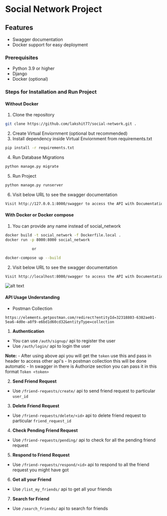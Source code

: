 # Social Network Project

## Features

- Swagger documentation
- Docker support for easy deployment

### Prerequisites

- Python 3.9 or higher
- Django
- Docker (optional)

### Steps for Installation and Run Project

#### Without Docker
1. Clone the repository
```bash
git clone https://github.com/lakshit77/social-network.git .
```
2. Create Virtual Enviornment (optional but recommended)
3. Install dependency inside Virtual Enviornment from requirements.txt
```bash
pip install -r requirements.txt
```
4. Run Database Migrations
```bash
python manage.py migrate
```
5. Run Project
```bash
python manage.py runserver
```
6. Visit below URL to see the swagger documentation
```bash
Visit http://127.0.0.1:8000/swagger to access the API with Documentation
```

#### With Docker or Docker compose

1. You can provide any name instead of social_network
```bash
docker build -t social_network -f Dockerfile.local . 
docker run -p 8000:8000 social_network

            or 

docker-compose up --build 
```


2. Visit below URL to see the swagger documentation
```bash
Visit http://localhost:8000/swagger to access the API with Documentation
```

![alt text](images/swagger_ss.png)


#### API Usage Understanding

- Postman Collection 
```
https://elements.getpostman.com/redirect?entityId=32318803-6382ae01-5ea6-4d0e-a8f9-e6bd1d60cd32&entityType=collection
```


1. **Authentication**
- You can use `/auth/signup/` api to register the user
- Use `/auth/login/` api to login the user

**Note:**
    - After using above api you will get the `token` use this and pass in header to access other api's
    - In postman collection this will be done automatic
    - In swagger in there is Authorize section you can pass it in this format `Token <token>`

2. **Send Friend Request**
- Use `/friend-requests/create/` api to send friend request to particular `user_id`

3. **Delete Friend Request**
- Use `/friend-requests/delete/<id>` api to delete friend request to particular `friend_request_id`

4. **Check Pending Friend Request**
- Use `/friend-requests/pending/` api to check for all the pending friend request

5. **Respond to Friend Request**
- Use `/friend-requests/respond/<id>` api to respond to all the friend request you might have got

6. **Get all your Friend**
- Use `/list_my_friends/` api to get all your friends

7. **Search for Friend**
- Use `/search_friends/` api to search for friends
